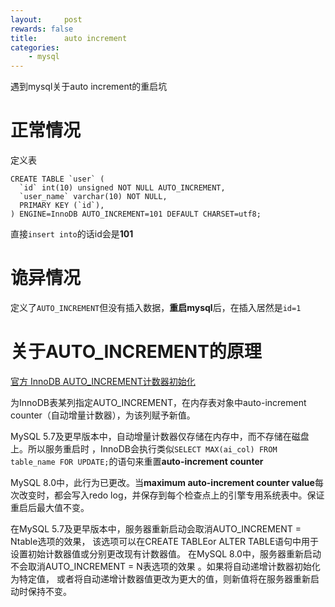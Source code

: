 ```yaml
---
layout:     post
rewards: false
title:      auto increment
categories:
    - mysql
---
```


遇到mysql关于auto increment的重启坑


# 正常情况

定义表

```mysql
CREATE TABLE `user` (
  `id` int(10) unsigned NOT NULL AUTO_INCREMENT,
  `user_name` varchar(10) NOT NULL,
  PRIMARY KEY (`id`),
) ENGINE=InnoDB AUTO_INCREMENT=101 DEFAULT CHARSET=utf8;
```

直接`insert into`的话id会是**101**


# 诡异情况

定义了`AUTO_INCREMENT`但没有插入数据，**重启mysql**后，在插入居然是`id=1`



# 关于AUTO_INCREMENT的原理

[官方 InnoDB AUTO_INCREMENT计数器初始化](https://dev.mysql.com/doc/refman/8.0/en/innodb-auto-increment-handling.html#InnoDB%20AUTO_INCREMENT%20Counter%20Initialization)


为InnoDB表某列指定AUTO_INCREMENT，在内存表对象中auto-increment
counter（自动增量计数器），为该列赋予新值。

MySQL 5.7及更早版本中，自动增量计数器仅存储在内存中，而不存储在磁盘上。所以服务重启时
，InnoDB会执行类似`SELECT MAX(ai_col) FROM table_name FOR
UPDATE;`的语句来重置**auto-increment counter**

MySQL 8.0中，此行为已更改。当**maximum auto-increment counter
value**每次改变时，都会写入redo
log，并保存到每个检查点上的引擎专用系统表中。保证重启后最大值不变。

在MySQL 5.7及更早版本中，服务器重新启动会取消AUTO_INCREMENT = Ntable选项的效果，
该选项可以在CREATE TABLEor ALTER TABLE语句中用于设置初始计数器值或分别更改现有计数器值。
在MySQL 8.0中，服务器重新启动不会取消AUTO_INCREMENT = N表选项的效果 。如果将自动递增计数器初始化为特定值，
或者将自动递增计数器值更改为更大的值，则新值将在服务器重新启动时保持不变。

